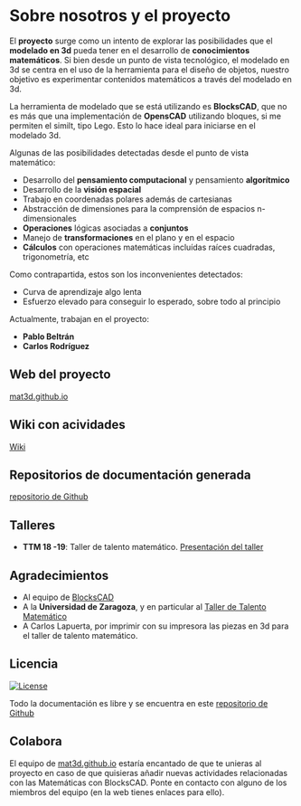 # Sobre nosotros y el proyecto

El **proyecto** surge como un intento de explorar las posibilidades que el **modelado en 3d** pueda tener en el desarrollo de **conocimientos matemáticos**. Si bien desde un punto de vista tecnológico, el modelado en 3d se centra en el uso de la herramienta para el diseño de objetos, nuestro objetivo es experimentar contenidos matemáticos a través del modelado en 3d.

La herramienta de modelado que se está utilizando es **BlocksCAD**, que no es más que una implementación de **OpensCAD** utilizando bloques, si me permiten el similt, tipo Lego. Esto lo hace ideal para iniciarse en el modelado 3d.

Algunas de las posibilidades detectadas desde el punto de vista matemático:

* Desarrollo del **pensamiento computacional** y pensamiento **algorítmico**
* Desarrollo de la **visión espacial**
* Trabajo en coordenadas polares además de cartesianas
* Abstracción de dimensiones para la comprensión de espacios n-dimensionales
* **Operaciones** lógicas asociadas a **conjuntos**
* Manejo de **transformaciones** en el plano y en el espacio
* **Cálculos** con operaciones matemáticas incluídas raíces cuadradas, trigonometría, etc

Como contrapartida, estos son los inconvenientes detectados:

* Curva de aprendizaje algo lenta
* Esfuerzo elevado para conseguir lo esperado, sobre todo al principio


Actualmente, trabajan en el proyecto:

* **Pablo Beltrán**
* **Carlos Rodríguez**



## Web del proyecto

[mat3d.github.io](https://mat3d.github.io/)

## Wiki con acividades

[Wiki](https://github.com/mat3d/actividades3d/wiki)

## Repositorios de documentación generada

[repositorio de Github](https://github.com/mat3d)

## Talleres

* **TTM 18 -19**: Taller de talento matemático. [Presentación del taller](https://mat3d.github.io/acerca_de/ttm1819.slides.html#/)


## Agradecimientos

* Al equipo de [BlocksCAD](https://www.blockscad3d.com)
* A la **Universidad de Zaragoza**, y en particular al [Taller de Talento Matemático](http://ttm.unizar.es)
* A Carlos Lapuerta, por imprimir con su impresora las piezas en 3d para el taller de talento matemático.

## Licencia

[![License](http://img.shields.io/:license-gpl-blue.svg)](http://opensource.org/licenses/GPL-2.0)

Todo la documentación es libre y se encuentra en este [repositorio de Github](https://github.com/mat3d)

## Colabora

El equipo de [mat3d.github.io](https://mat3d.github.io/) estaría encantado de que te unieras al proyecto en caso de que quisieras añadir nuevas actividades relacionadas con las Matemáticas con BlocksCAD. Ponte en contacto con alguno de los miembros del equipo (en la web tienes enlaces para ello). 

